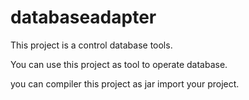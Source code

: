 # databaseadapter

This project is a control database tools.  

You can use this project as tool to operate database.  

you can compiler this project as jar import your project.
